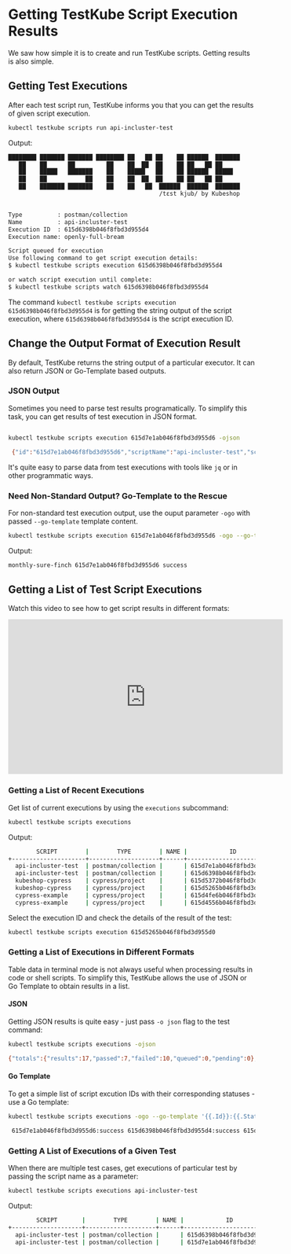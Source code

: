 # Getting TestKube Script Execution Results

We saw how simple it is to create and run TestKube scripts. Getting results is also simple.

## Getting Test Executions

After each test script run, TestKube informs you that you can get the results of given script execution.

```sh
kubectl testkube scripts run api-incluster-test
```

Output:

```sh
████████ ███████ ███████ ████████ ██   ██ ██    ██ ██████  ███████ 
   ██    ██      ██         ██    ██  ██  ██    ██ ██   ██ ██      
   ██    █████   ███████    ██    █████   ██    ██ ██████  █████   
   ██    ██           ██    ██    ██  ██  ██    ██ ██   ██ ██      
   ██    ███████ ███████    ██    ██   ██  ██████  ██████  ███████ 
                                           /tɛst kjub/ by Kubeshop


Type          : postman/collection
Name          : api-incluster-test
Execution ID  : 615d6398b046f8fbd3d955d4
Execution name: openly-full-bream

Script queued for execution
Use following command to get script execution details:
$ kubectl testkube scripts execution 615d6398b046f8fbd3d955d4

or watch script execution until complete:
$ kubectl testkube scripts watch 615d6398b046f8fbd3d955d4

```

The command `kubectl testkube scripts execution 615d6398b046f8fbd3d955d4` is for getting the string output of the script execution, where `615d6398b046f8fbd3d955d4` is the script execution ID.

## Change the Output Format of Execution Result

By default, TestKube returns the string output of a particular executor. It can also return JSON or Go-Template based outputs.

### JSON Output

Sometimes you need to parse test results programatically. To simplify this task, you can get results of test execution in JSON format.

```sh

kubectl testkube scripts execution 615d7e1ab046f8fbd3d955d6 -ojson

 {"id":"615d7e1ab046f8fbd3d955d6","scriptName":"api-incluster-test","scriptType":"postman/collection","name":"monthly-sure-finch","executionResult":{"status":"success","startTime":"2021-10-06T10:44:46.338Z","endTime":"2021-10-06T10:44:46.933Z","output":"newman\n\nAPI-Health\n\n→ Health\n  GET http://testkube-api-server:8088/health [200 OK, 124B, 282ms]\n  ✓  Status code is 200\n\n┌─────────────────────────┬────────────────────┬───────────────────┐\n│                         │           executed │            failed │\n├─────────────────────────┼────────────────────┼───────────────────┤\n│              iterations │                  1 │                 0 │\n├─────────────────────────┼────────────────────┼───────────────────┤\n│                requests │                  1 │                 0 │\n├─────────────────────────┼────────────────────┼───────────────────┤\n│            test-scripts │                  2 │                 0 │\n├─────────────────────────┼────────────────────┼───────────────────┤\n│      prerequest-scripts │                  1 │                 0 │\n├─────────────────────────┼────────────────────┼───────────────────┤\n│              assertions │                  1 │                 0 │\n├─────────────────────────┴────────────────────┴───────────────────┤\n│ total run duration: 519ms                                        │\n├──────────────────────────────────────────────────────────────────┤\n│ total data received: 8B (approx)                                 │\n├──────────────────────────────────────────────────────────────────┤\n│ average response time: 282ms [min: 282ms, max: 282ms, s.d.: 0µs] │\n└──────────────────────────────────────────────────────────────────┘\n","outputType":"text/plain","steps":[{"name":"Health","duration":"282ms","status":"success","assertionResults":[{"name":"Status code is 200","status":"success"}]}]}}

```

It's quite easy to parse data from test executions with tools like `jq` or in other programmatic ways.

### Need Non-Standard Output? Go-Template to the Rescue

For non-standard test execution output, use the ouput parameter `-ogo` with passed `--go-template` template content.

```sh
kubectl testkube scripts execution 615d7e1ab046f8fbd3d955d6 -ogo --go-template='{{.Name}} {{.Id}} {{.ExecutionResult.Status}}'
```

Output:

```sh
monthly-sure-finch 615d7e1ab046f8fbd3d955d6 success  
```

## Getting a List of Test Script Executions

Watch this video to see how to get script results in different formats: 

<iframe width="560" height="315" src="https://www.youtube.com/embed/ukHvS5x7TvM" title="YouTube video player" frameborder="0" allow="accelerometer; autoplay; clipboard-write; encrypted-media; gyroscope; picture-in-picture" allowfullscreen></iframe>



### Getting a List of Recent Executions

Get list of current executions by using the `executions` subcommand:

```sh
kubectl testkube scripts executions 
```

Output:

```sh
        SCRIPT        |        TYPE        | NAME |            ID            | STATUS   
+---------------------+--------------------+------+--------------------------+---------+
  api-incluster-test  | postman/collection |      | 615d7e1ab046f8fbd3d955d6 | success  
  api-incluster-test  | postman/collection |      | 615d6398b046f8fbd3d955d4 | success  
  kubeshop-cypress    | cypress/project    |      | 615d5372b046f8fbd3d955d2 | success  
  kubeshop-cypress    | cypress/project    |      | 615d5265b046f8fbd3d955d0 | error    
  cypress-example     | cypress/project    |      | 615d4fe6b046f8fbd3d955ce | error    
  cypress-example     | cypress/project    |      | 615d4556b046f8fbd3d955cc | error   
```

Select the execution ID and check the details of the result of the test:

```sh
kubectl testkube scripts execution 615d5265b046f8fbd3d955d0
```

### Getting a List of Executions in Different Formats

Table data in terminal mode is not always useful when processing results in code or shell scripts. To simplify this, TestKube allows the use of JSON or Go Template to obtain results in a list.

#### JSON

Getting JSON results is quite easy - just pass `-o json` flag to the test command:

```sh
kubectl testkube scripts executions -ojson

{"totals":{"results":17,"passed":7,"failed":10,"queued":0,"pending":0},"results":[{"id":"615d7e1ab046f8fbd3d955d6","name":"","scriptName":"api-incluster-test","scriptType":"postman/collection","status":"success","startTime":"2021-10-06T10:44:46.338Z","endTime":"2021-10-06T10:44:46.933Z"},{"id":"615d6398b046f8fbd3d955d4","name":"","scriptName":"api-incluster-test","scriptType":"postman/collection","status":"success","startTime":"2021-10-06T08:51:39.834Z","endTime":"2021-10-06T08:51:40.432Z"},{"id":"615d5372b046f8fbd3d955d2","name":"","scriptName":"kubeshop-cypress","scriptType":"cypress/project","status":"success","startTime":"0001-01-01T00:00:00Z","endTime":"2021-10-06T07:44:30.025Z"},{"id":"615d5265b046f8fbd3d955d0","name":"","scriptName":"kubeshop-cypress","scriptType":"cypress/project","status":"error","startTime":"0001-01-01T00:00:00Z","endTime":"2021-10-06T07:40:09.261Z"},{"id":"615d4fe6b046f8fbd3d955ce","name":"","scriptName":"cypress-example","scriptType":"cypress/project","status":"error","startTime":"0001-01-01T00:00:00Z","endTime":"2021-10-06T07:28:54.579Z"},{"id":"615d4556b046f8fbd3d955cc","name":"","scriptName":"cypress-example","scriptType":"cypress/project","status":"error","startTime":"0001-01-01T00:00:00Z","endTime":"2021-10-06T06:43:44.1Z"},{"id":"615d43d3b046f8fbd3d955ca","name":"","scriptName":"cypress-example","scriptType":"cypress/project","status":"error","startTime":"0001-01-01T00:00:00Z","endTime":"2021-10-06T06:37:52.601Z"},{"id":"6155cd7db046f8fbd3d955c8","name":"","scriptName":"postman-test-7f6qrm","scriptType":"postman/collection","status":"success","startTime":"2021-09-30T14:45:20.819Z","endTime":"2021-09-30T14:45:21.419Z"},{"id":"6155cd67b046f8fbd3d955c6","name":"","scriptName":"sanity","scriptType":"postman/collection","status":"error","startTime":"0001-01-01T00:00:00Z","endTime":"2021-09-30T14:45:00.135Z"},{"id":"615322f3f47de75f31ae7a06","name":"","scriptName":"long-1","scriptType":"postman/collection","status":"success","startTime":"2021-09-28T14:13:11.293Z","endTime":"2021-09-28T14:13:45.271Z"},{"id":"61532298f47de75f31ae7a04","name":"","scriptName":"long-1","scriptType":"postman/collection","status":"success","startTime":"2021-09-28T14:11:39.179Z","endTime":"2021-09-28T14:12:15.202Z"},{"id":"6151b4b342189df67944968e","name":"","scriptName":"postman-test-7f6qrm","scriptType":"postman/collection","status":"success","startTime":"2021-09-27T12:10:31.581Z","endTime":"2021-09-27T12:10:32.105Z"},{"id":"6151b49d42189df67944968c","name":"","scriptName":"curl-test","scriptType":"curl/test","status":"error","startTime":"0001-01-01T00:00:00Z","endTime":"2021-09-27T12:10:06.954Z"},{"id":"6151b41742189df67944968a","name":"","scriptName":"curl-test","scriptType":"curl/test","status":"error","startTime":"0001-01-01T00:00:00Z","endTime":"2021-09-27T12:07:52.893Z"},{"id":"6151b41342189df679449688","name":"","scriptName":"curl-test","scriptType":"curl/test","status":"error","startTime":"0001-01-01T00:00:00Z","endTime":"2021-09-27T12:07:48.868Z"},{"id":"6151b40f42189df679449686","name":"","scriptName":"curl-test","scriptType":"curl/test","status":"error","startTime":"0001-01-01T00:00:00Z","endTime":"2021-09-27T12:07:44.89Z"},{"id":"6151b40b42189df679449684","name":"","scriptName":"curl-test","scriptType":"curl/test","status":"error","startTime":"0001-01-01T00:00:00Z","endTime":"2021-09-27T12:07:41.168Z"}]}
```


#### Go Template

To get a simple list of script excution IDs with their corresponding statuses - use a Go template:

```sh
kubectl testkube scripts executions -ogo --go-template '{{.Id}}:{{.Status}} '

 615d7e1ab046f8fbd3d955d6:success 615d6398b046f8fbd3d955d4:success 615d5372b046f8fbd3d955d2:success 615d5265b046f8fbd3d955d0:error 615d4fe6b046f8fbd3d955ce:error 615d4556b046f8fbd3d955cc:error 615d43d3b046f8fbd3d955ca:error 6155cd7db046f8fbd3d955c8:success 6155cd67b046f8fbd3d955c6:error 615322f3f47de75f31ae7a06:success 61532298f47de75f31ae7a04:success 6151b4b342189df67944968e:success 6151b49d42189df67944968c:error 6151b41742189df67944968a:error 6151b41342189df679449688:error 6151b40f42189df679449686:error 6151b40b42189df679449684:error

```

### Getting A List of Executions of a Given Test

When there are multiple test cases, get executions of particular test by passing the script name as a parameter:

```sh
kubectl testkube scripts executions api-incluster-test
```

Output:

```sh
        SCRIPT       |        TYPE        | NAME |            ID            | STATUS   
+--------------------+--------------------+------+--------------------------+---------+
  api-incluster-test | postman/collection |      | 615d6398b046f8fbd3d955d4 | success  
  api-incluster-test | postman/collection |      | 615d7e1ab046f8fbd3d955d6 | success  
```
